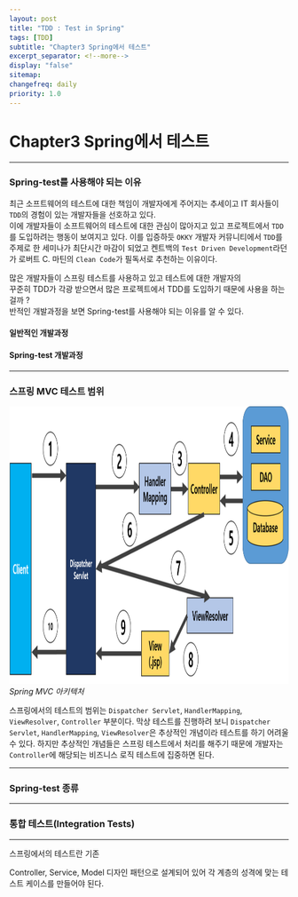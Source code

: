 ```yaml
---
layout: post
title: "TDD : Test in Spring"
tags: [TDD]
subtitle: "Chapter3 Spring에서 테스트"
excerpt_separator: <!--more-->
display: "false"
sitemap:
changefreq: daily
priority: 1.0
---
```


<!--more-->

# Chapter3 Spring에서 테스트

---

### Spring-test를 사용해야 되는 이유

 최근 소프트웨어의 테스트에 대한 책임이 개발자에게 주어지는 추세이고 IT 회사들이 `TDD`의 경험이 있는 개발자들을 선호하고 있다.<br/>
 이에 개발자들이 소프트웨어의 테스트에 대한 관심이 많아지고 있고 프로젝트에서 `TDD`를 도입하려는 행동이 보여지고 있다. 이를 입증하듯 `OKKY` 개발자 커뮤니티에서 `TDD`를 주제로 한 세미나가 최단시간 마감이 되었고 켄트백의 `Test Driven Development`라던가 로버트 C. 마틴의 `Clean Code`가 필독서로 추천하는 이유이다.



많은 개발자들이 스프링 테스트를 사용하고 있고 테스트에 대한 개발자의  
꾸준히 TDD가 각광 받으면서 많은 프로젝트에서 TDD를 도입하기 때문에 사용을 하는걸까 ? <br/>
반적인 개발과정을 보면 Spring-test를 사용해야 되는 이유를 알 수 있다.

#### 일반적인 개발과정

#### Spring-test 개발과정 

---

### 스프링 MVC 테스트 범위

<img src="/md/img/test-in-spring/spring-mvc-architecture.png" height="500px">
<em>Spring MVC 아키텍처</em>

스프링에서의 테스트의 범위는 `Dispatcher Servlet`, `HandlerMapping`, `ViewResolver`, `Controller` 부분이다. 막상 테스트를 진행하려 보니 `Dispatcher Servlet`, `HandlerMapping`, `ViewResolver`은 추상적인 개념이라 테스트를 하기 어려울 수 있다. 하지만 추상적인 개념들은 스프링 테스트에서 처리를 해주기 때문에 개발자는 `Controller`에 해당되는 비즈니스 로직 테스트에 집중하면 된다.

---

### Spring-test 종류


---

### 통합 테스트(Integration Tests)

---

 
 스프링에서의 테스트란 기존 
 
Controller, Service, Model 디자인 패턴으로 설계되어 있어 각 계층의 성격에 맞는 테스트 케이스를 만들어야 된다.